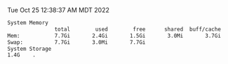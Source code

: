 Tue Oct 25 12:38:37 AM MDT 2022
```bash
System Memory
               total        used        free      shared  buff/cache   available
Mem:           7.7Gi       2.4Gi       1.5Gi       3.0Mi       3.7Gi       4.9Gi
Swap:          7.7Gi       3.0Mi       7.7Gi
System Storage
1.4G	.
```
